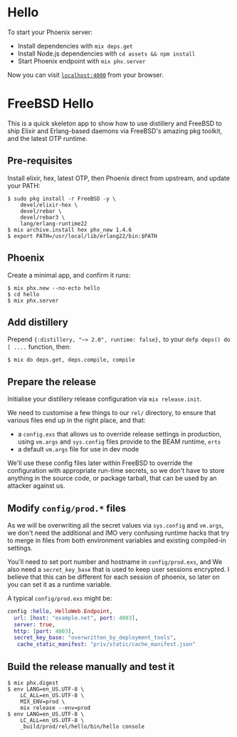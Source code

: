 # Hello

To start your Phoenix server:

  * Install dependencies with `mix deps.get`
  * Install Node.js dependencies with `cd assets && npm install`
  * Start Phoenix endpoint with `mix phx.server`

Now you can visit [`localhost:4000`](http://localhost:4000) from your browser.

# FreeBSD Hello

This is a quick skeleton app to show how to use distillery
and FreeBSD to ship Elixir and Erlang-based daemons via
FreeBSD's amazing pkg toolkit, and the latest OTP runtime.

## Pre-requisites

Install elixir, hex, latest OTP, then Phoenix direct from upstream, and
update your PATH:

```
$ sudo pkg install -r FreeBSD -y \
    devel/elixir-hex \
    devel/rebar \
    devel/rebar3 \
    lang/erlang-runtime22
$ mix archive.install hex phx_new 1.4.6
$ export PATH=/usr/local/lib/erlang22/bin:$PATH
```

## Phoenix

Create a minimal app, and confirm it runs:

```
$ mix phx.new --no-ecto hello
$ cd hello
$ mix phx.server
```

## Add distillery

Prepend  `{:distillery, "~> 2.0", runtime: false},`  to your
`defp deps() do [ ....` function, then:

```
$ mix do deps.get, deps.compile, compile
```

## Prepare the release

Initialise your distillery release configuration via `mix release.init`.

We need to customise a few things to our `rel/` directory, to ensure
that various files end up in the right place, and that:

- a `config.exs` that allows us to override release settings in
    production, using `vm.args` and `sys.config` files provide to the
    BEAM runtime, `erts`
- a default `vm.args` file for use in dev mode

We'll use these config files later within FreeBSD to override the
configuration with appropriate run-time secrets, so we don't have to
store anything in the source code, or package tarball, that can be used
by an attacker against us.

## Modify `config/prod.*` files

As we will be overwriting all the secret values via `sys.config` and
`vm.args`, we don't need the additional and IMO very confusing runtime
hacks that try to merge in files from both environment variables and
existing compiled-in settings.

You'll need to set port number and hostname in `config/prod.exs`, and
We also need a `secret_key_base` that is used to keep user sessions
encrypted. I believe that this can be different for each session of
phoenix, so later on you can set it as a runtime variable.

A typical `config/prod.exs` might be:

```elixir
config :hello, HelloWeb.Endpoint,
  url: [host: "example.net", port: 4003],
  server: true,
  http: [port: 4003],
  secret_key_base: "overwritten_by_deployment_tools",
   cache_static_manifest: "priv/static/cache_manifest.json"
```

## Build the release manually and test it

```
$ mix phx.digest
$ env LANG=en_US.UTF-8 \
    LC_ALL=en_US.UTF-8 \
    MIX_ENV=prod \
    mix release --env=prod
$ env LANG=en_US.UTF-8 \
    LC_ALL=en_US.UTF-8 \
    _build/prod/rel/hello/bin/hello console
```

